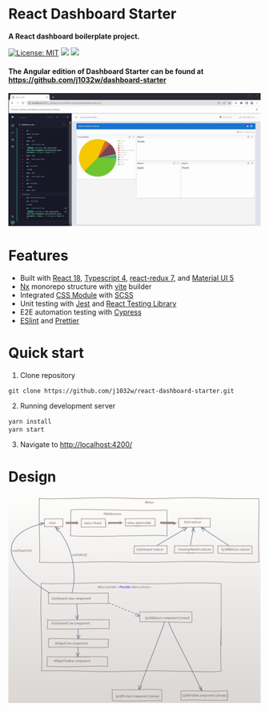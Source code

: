 # React Dashboard Starter
**A React dashboard boilerplate project.**

[![License: MIT](https://img.shields.io/badge/License-MIT-yellow.svg)](https://opensource.org/licenses/MIT)
<a href="https://github.com/j1032w/react-dashboard-starter" target="_blank"><img src="https://visitor-badge.laobi.icu/badge?page_id=j1032w/react-dashboard-starter"></a>
[![](https://www.paypalobjects.com/en_US/i/btn/btn_donate_SM.gif)](https://www.paypal.com/donate/?hosted_button_id=29ZE3URD5V9Q8)

#### The Angular edition of Dashboard Starter can be found at https://github.com/j1032w/dashboard-starter




![Demo](documentations/react-das-cypress.gif)


# Features

- Built with [React 18](https://react.dev/), [Typescript 4](https://www.typescriptlang.org/), [react-redux 7](https://react-redux.js.org/), and [Material UI 5](https://mui.com/)
- [Nx](https://nx.dev/) monorepo structure with [vite](https://vitejs.dev/) builder  
- Integrated [CSS Module](https://github.com/css-modules/css-modules) with [SCSS](https://sass-lang.com/documentation/syntax) 
- Unit testing with [Jest](https://jestjs.io/) and [React Testing Library ](https://testing-library.com/docs/react-testing-library/intro/) 
- E2E automation testing with [Cypress](https://www.cypress.io/)
- [ESlint](https://eslint.org/) and [Prettier](https://prettier.io/)




# Quick start
1. Clone repository
```
git clone https://github.com/j1032w/react-dashboard-starter.git
```
2. Running development server
```
yarn install
yarn start
```
3. Navigate to [http://localhost:4200/](http://localhost:4200/)


# Design

![Demo](documentations/design.png)


